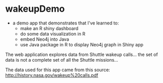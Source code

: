 # wakeupDemo
* a demo app that demonstrates that I've learned to: 
    + make an R shiny dashboard
    + do some data visualization in R 
    + embed Neo4j into Java
    + use Java package in R to display Neo4j graph in Shiny app 

The web application explores data from Shuttle wakeup calls... the set of data is not a complete set of all the Shuttle missions...

The data used for this app came from this source: http://history.nasa.gov/wakeup%20calls.pdf 
